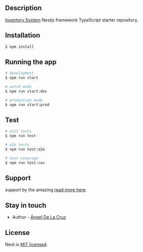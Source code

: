  
## Description

[Inventory System](https://github.com/angeldelacruzdev/inventory-sales-system-api) Nestjs framework TypeScript starter repository.

## Installation

```bash
$ npm install
```

## Running the app

```bash
# development
$ npm run start

# watch mode
$ npm run start:dev

# production mode
$ npm run start:prod
```

## Test

```bash
# unit tests
$ npm run test

# e2e tests
$ npm run test:e2e 

# test coverage
$ npm run test:cov
```

## Support

 support by the amazing   [read more here](https://www.instagram.com/angeldelacruzdev/).

## Stay in touch

- Author - [Ángel De La Cruz](https://www.instagram.com/angeldelacruzdev/)
 
## License

Nest is [MIT licensed](LICENSE).




